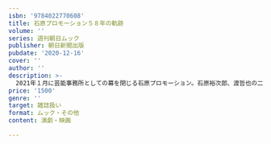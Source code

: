 ```yaml
---
isbn: '9784022770608'
title: 石原プロモーション５８年の軌跡
volume: ''
series: 週刊朝日ムック
publisher: 朝日新聞出版
pubdate: '2020-12-16'
cover: ''
author: ''
description: >-
  2021年１月に芸能事務所としての幕を閉じる石原プロモーション。石原裕次郎、渡哲也の二枚看板の出演映画全作品を紹介し、秘蔵写真を多数掲載。映画、テレビ界に大きな影響を与えた石原プロモーションの58年の軌跡を振り返る。
price: '1500'
genre: ''
target: 雑誌扱い
format: ムック・その他
content: 演劇・映画

---
```

